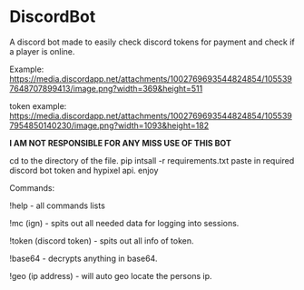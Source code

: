 # DiscordBot
A discord bot made to easily check discord tokens for payment and check if a player is online. 


Example: https://media.discordapp.net/attachments/1002769693544824854/1055397648707899413/image.png?width=369&height=511




token example: https://media.discordapp.net/attachments/1002769693544824854/1055397954850140230/image.png?width=1093&height=182


**I AM NOT RESPONSIBLE FOR ANY MISS USE OF THIS BOT**


cd to the directory of the file. 
pip intsall -r requirements.txt
paste in required discord bot token and hypixel api. 
enjoy

Commands: 

!help - all commands lists

!mc (ign) - spits out all needed data for logging into sessions.

!token (discord token) - spits out all info of token.

!base64 - decrypts anything in base64.

!geo (ip address) - will auto geo locate the persons ip.
